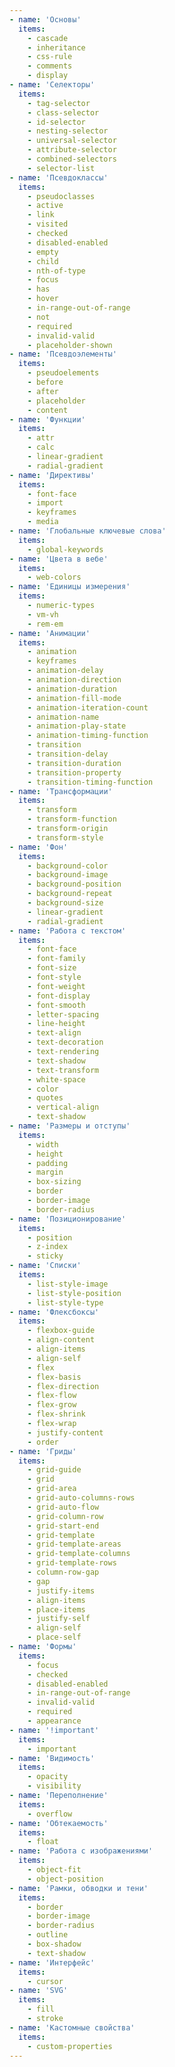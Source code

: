 ```yaml
---
- name: 'Основы'
  items:
    - cascade
    - inheritance
    - css-rule
    - comments
    - display
- name: 'Селекторы'
  items:
    - tag-selector
    - class-selector
    - id-selector
    - nesting-selector
    - universal-selector
    - attribute-selector
    - combined-selectors
    - selector-list
- name: 'Псевдоклассы'
  items:
    - pseudoclasses
    - active
    - link
    - visited
    - checked
    - disabled-enabled
    - empty
    - child
    - nth-of-type
    - focus
    - has
    - hover
    - in-range-out-of-range
    - not
    - required
    - invalid-valid
    - placeholder-shown
- name: 'Псевдоэлементы'
  items:
    - pseudoelements
    - before
    - after
    - placeholder
    - content
- name: 'Функции'
  items:
    - attr
    - calc
    - linear-gradient
    - radial-gradient
- name: 'Директивы'
  items:
    - font-face
    - import
    - keyframes
    - media
- name: 'Глобальные ключевые слова'
  items:
    - global-keywords
- name: 'Цвета в вебе'
  items:
    - web-colors
- name: 'Единицы измерения'
  items:
    - numeric-types
    - vm-vh
    - rem-em
- name: 'Анимации'
  items:
    - animation
    - keyframes
    - animation-delay
    - animation-direction
    - animation-duration
    - animation-fill-mode
    - animation-iteration-count
    - animation-name
    - animation-play-state
    - animation-timing-function
    - transition
    - transition-delay
    - transition-duration
    - transition-property
    - transition-timing-function
- name: 'Трансформации'
  items:
    - transform
    - transform-function
    - transform-origin
    - transform-style
- name: 'Фон'
  items:
    - background-color
    - background-image
    - background-position
    - background-repeat
    - background-size
    - linear-gradient
    - radial-gradient
- name: 'Работа с текстом'
  items:
    - font-face
    - font-family
    - font-size
    - font-style
    - font-weight
    - font-display
    - font-smooth
    - letter-spacing
    - line-height
    - text-align
    - text-decoration
    - text-rendering
    - text-shadow
    - text-transform
    - white-space
    - color
    - quotes
    - vertical-align
    - text-shadow
- name: 'Размеры и отступы'
  items:
    - width
    - height
    - padding
    - margin
    - box-sizing
    - border
    - border-image
    - border-radius
- name: 'Позиционирование'
  items:
    - position
    - z-index
    - sticky
- name: 'Списки'
  items:
    - list-style-image
    - list-style-position
    - list-style-type
- name: 'Флексбоксы'
  items:
    - flexbox-guide
    - align-content
    - align-items
    - align-self
    - flex
    - flex-basis
    - flex-direction
    - flex-flow
    - flex-grow
    - flex-shrink
    - flex-wrap
    - justify-content
    - order
- name: 'Гриды'
  items:
    - grid-guide
    - grid
    - grid-area
    - grid-auto-columns-rows
    - grid-auto-flow
    - grid-column-row
    - grid-start-end
    - grid-template
    - grid-template-areas
    - grid-template-columns
    - grid-template-rows
    - column-row-gap
    - gap
    - justify-items
    - align-items
    - place-items
    - justify-self
    - align-self
    - place-self
- name: 'Формы'
  items:
    - focus
    - checked
    - disabled-enabled
    - in-range-out-of-range
    - invalid-valid
    - required
    - appearance
- name: '!important'
  items:
    - important
- name: 'Видимость'
  items:
    - opacity
    - visibility
- name: 'Переполнение'
  items:
    - overflow
- name: 'Обтекаемость'
  items:
    - float
- name: 'Работа с изображениями'
  items:
    - object-fit
    - object-position
- name: 'Рамки, обводки и тени'
  items:
    - border
    - border-image
    - border-radius
    - outline
    - box-shadow
    - text-shadow
- name: 'Интерфейс'
  items:
    - cursor
- name: 'SVG'
  items:
    - fill
    - stroke
- name: 'Кастомные свойства'
  items:
    - custom-properties
---
```

